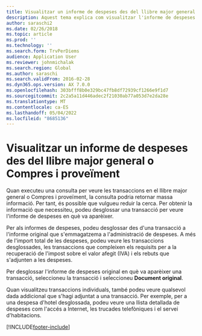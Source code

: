 ```yaml
---
title: Visualitzar un informe de despeses des del llibre major general o Compres i proveïment
description: Aquest tema explica com visualitzar l'informe de despeses original en què va aparèixer una transacció.
author: saraschi2
ms.date: 02/26/2018
ms.topic: article
ms.prod: ''
ms.technology: ''
ms.search.form: TrvPerDiems
audience: Application User
ms.reviewer: johnmichalak
ms.search.region: Global
ms.author: saraschi
ms.search.validFrom: 2016-02-28
ms.dyn365.ops.version: AX 7.0.0
ms.openlocfilehash: 303bfff8b0e329bc47fb8df72939cf1266e9f1d7
ms.sourcegitcommit: 2c2a5a11d446adec2f21030ab77a053d7e2da28e
ms.translationtype: MT
ms.contentlocale: ca-ES
ms.lasthandoff: 05/04/2022
ms.locfileid: "8685136"
---
```

# <a name="view-an-expense-report-from-general-ledger-or-procurement-and-sourcing"></a>Visualitzar un informe de despeses des del llibre major general o Compres i proveïment

Quan executeu una consulta per veure les transaccions en el llibre major general o Compres i proveïment, la consulta podria retornar massa informació. Per tant, és possible que vulgueu reduir la cerca. Per obtenir la informació que necessiteu, podeu desglossar una transacció per veure l'informe de despeses en què va aparèixer.

Per als informes de despeses, podeu desglossar des d'una transacció a l'informe original que s'emmagatzema a l'administració de despeses. A més de l'import total de les despeses, podeu veure les transaccions desglossades, les transaccions que compleixen els requisits per a la recuperació de l'impost sobre el valor afegit (IVA) i els rebuts que s'adjunten a les despeses.

Per desglossar l'informe de despeses original en què va aparèixer una transacció, seleccioneu la transacció i seleccioneu **Document original**.

Quan visualitzeu transaccions individuals, també podeu veure qualsevol dada addicional que s'hagi adjuntat a una transacció. Per exemple, per a una despesa d'hotel desglossada, podeu veure una llista detallada de despeses com l'accés a Internet, les trucades telefòniques i el servei d'habitacions.


[!INCLUDE[footer-include](../includes/footer-banner.md)]
